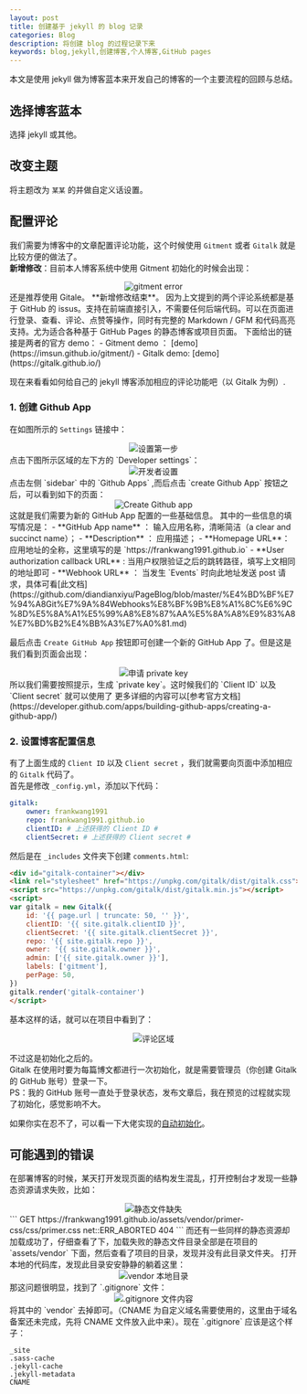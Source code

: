 ```yaml
---
layout: post
title: 创建基于 jekyll 的 blog 记录
categories: Blog
description: 将创建 blog 的过程记录下来
keywords: blog,jekyll,创建博客,个人博客,GitHub pages
---
```


本文是使用 jekyll 做为博客蓝本来开发自己的博客的一个主要流程的回顾与总结。  

## 选择博客蓝本  
选择 jekyll 或其他。  

## 改变主题
将主题改为 `某某` 的并做自定义话设置。  

## 配置评论
我们需要为博客中的文章配置评论功能，这个时候使用 `Gitment` 或者 `Gitalk` 就是比较方便的做法了。  
**新增修改**：目前本人博客系统中使用 Gitment 初始化的时候会出现：
<div align="center">
    <img alt="gitment error" src="https://raw.githubusercontent.com/FrankWang1991/images/master/jHxmLw.png">
</div>
还是推荐使用 Gitale。
**新增修改结束**。
因为上文提到的两个评论系统都是基于 GitHub 的 issus。支持在前端直接引入，不需要任何后端代码。可以在页面进行登录、查看、评论、点赞等操作，同时有完整的 Markdown / GFM 和代码高亮支持。尤为适合各种基于 GitHub Pages 的静态博客或项目页面。  
下面给出的链接是两者的官方 demo：  
    - Gitment demo ： [demo](https://imsun.github.io/gitment/)
    - Gitalk demo: [demo](https://gitalk.github.io/)  

现在来看看如何给自己的 jekyll 博客添加相应的评论功能吧（以 Gitalk 为例）.  
### 1. 创建 Github App
在如图所示的 `Settings` 链接中：
<div align="center">
    <img alt="设置第一步" src="https://raw.githubusercontent.com/FrankWang1991/images/master/github-setting.png">
</div>
点击下图所示区域的左下方的 `Developer settings`：  
<div align="center">
    <img alt="开发者设置" src="https://raw.githubusercontent.com/FrankWang1991/images/master/D3fiyl.png">
</div>
点击左侧 `sidebar` 中的 `Github Apps` ,而后点击 `create Github App` 按钮之后，可以看到如下的页面：  
<div align="center">
    <img alt="Create Github app" src="https://raw.githubusercontent.com/FrankWang1991/images/master/3UmFYJ.png">
</div>
这就是我们需要为新的 GitHub App 配置的一些基础信息。  
其中的一些信息的填写情况是：
    - **GitHub App name** ： 输入应用名称，清晰简洁（a clear and succinct name）；
    - **Description** ： 应用描述；
    - **Homepage URL**： 应用地址的全称，这里填写的是 `https://frankwang1991.github.io`
    - **User authorization callback URL** : 当用户权限验证之后的跳转路径，填写上文相同的地址即可
    - **Webhook URL** ： 当发生 `Events` 时向此地址发送 post 请求，具体可看[此文档](https://github.com/diandianxiyu/PageBlog/blob/master/%E4%BD%BF%E7%94%A8Git%E7%9A%84Webhooks%E8%BF%9B%E8%A1%8C%E6%9C%8D%E5%8A%A1%E5%99%A8%E8%87%AA%E5%8A%A8%E9%83%A8%E7%BD%B2%E4%BB%A3%E7%A0%81.md)

最后点击 `Create GitHub App` 按钮即可创建一个新的 GitHub App 了。但是这是我们看到页面会出现：  
<div align="center">
<img alt="申请 private key" src="https://raw.githubusercontent.com/FrankWang1991/images/master/VhlVHU.png" />
</div>  
所以我们需要按照提示，生成 `private key`。这时候我们的 `Client ID` 以及 `Client secret` 就可以使用了
更多详细的内容可以[参考官方文档](https://developer.github.com/apps/building-github-apps/creating-a-github-app/)

### 2. 设置博客配置信息
有了上面生成的 `Client ID` 以及 `Client secret` ，我们就需要向页面中添加相应的 `Gitalk` 代码了。  
首先是修改 `_config.yml`，添加以下代码：  

``` yml
gitalk:
    owner: frankwang1991
    repo: frankwang1991.github.io
    clientID: # 上述获得的 Client ID #
    clientSecret: # 上述获得的 Client secret #
```
然后是在 `_includes` 文件夹下创建 `comments.html`:  

``` html
<div id="gitalk-container"></div>
<link rel="stylesheet" href="https://unpkg.com/gitalk/dist/gitalk.css">
<script src="https://unpkg.com/gitalk/dist/gitalk.min.js"></script>
<script>
var gitalk = new Gitalk({
    id: '{{ page.url | truncate: 50, '' }}',
    clientID: '{{ site.gitalk.clientID }}',
    clientSecret: '{{ site.gitalk.clientSecret }}',
    repo: '{{ site.gitalk.repo }}',
    owner: '{{ site.gitalk.owner }}',
    admin: ['{{ site.gitalk.owner }}'],
    labels: ['gitment'],
    perPage: 50,
})
gitalk.render('gitalk-container')
</script>
```
基本这样的话，就可以在项目中看到了：  
<div align="center">
    <img alt="评论区域" src="https://raw.githubusercontent.com/FrankWang1991/images/master/VAfCeI.png">
</div>

不过这是初始化之后的。  
Gitalk 在使用时要为每篇博文都进行一次初始化，就是需要管理员（你创建 Gitalk 的 GitHub 账号）登录一下。  
PS：我的 GitHub 账号一直处于登录状态，发布文章后，我在预览的过程就实现了初始化，感觉影响不大。

如果你实在忍不了，可以看一下大佬实现的[自动初始化](https://draveness.me/git-comments-initialize)。
## 可能遇到的错误
在部署博客的时候，某天打开发现页面的结构发生混乱，打开控制台才发现一些静态资源请求失败，比如：  
<div align="center">
    <img alt="静态文件缺失" src="https://raw.githubusercontent.com/FrankWang1991/images/master/0RTV2u.png">
</div>
``` 
GET https://frankwang1991.github.io/assets/vendor/primer-css/css/primer.css net::ERR_ABORTED 404
``` 
而还有一些同样的静态资源却加载成功了，仔细查看了下，加载失败的静态文件目录全部是在项目的 `assets/vendor` 下面，然后查看了项目的目录，发现并没有此目录文件夹。  
打开本地的代码库，发现此目录安安静静的躺着这里：  
<div align="center">
    <img alt="vendor 本地目录" src="https://raw.githubusercontent.com/FrankWang1991/images/master/SmoABz.png">
</div>
那这问题很明显，找到了 `.gitignore` 文件：  
<div align="center">
    <img alt=".gitignore 文件内容" src="https://raw.githubusercontent.com/FrankWang1991/images/master/YFYnPh.png">
</div>
将其中的 `vendor` 去掉即可。（CNAME 为自定义域名需要使用的，这里由于域名备案还未完成，先将 CNAME 文件放入此中来）。现在 `.gitignore` 应该是这个样子：

``` 
_site
.sass-cache
.jekyll-cache
.jekyll-metadata
CNAME
``` 

